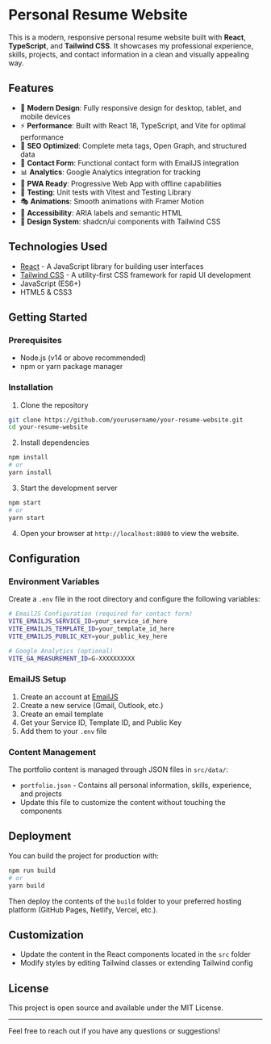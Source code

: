 # Personal Resume Website

This is a modern, responsive personal resume website built with **React**, **TypeScript**, and **Tailwind CSS**. It showcases my professional experience, skills, projects, and contact information in a clean and visually appealing way.

## Features

- 🎨 **Modern Design**: Fully responsive design for desktop, tablet, and mobile devices
- ⚡ **Performance**: Built with React 18, TypeScript, and Vite for optimal performance
- 🎯 **SEO Optimized**: Complete meta tags, Open Graph, and structured data
- 📧 **Contact Form**: Functional contact form with EmailJS integration
- 📊 **Analytics**: Google Analytics integration for tracking
- 🔄 **PWA Ready**: Progressive Web App with offline capabilities
- 🧪 **Testing**: Unit tests with Vitest and Testing Library
- 🎭 **Animations**: Smooth animations with Framer Motion
- 📱 **Accessibility**: ARIA labels and semantic HTML
- 🎨 **Design System**: shadcn/ui components with Tailwind CSS

## Technologies Used

- [React](https://reactjs.org/) - A JavaScript library for building user interfaces
- [Tailwind CSS](https://tailwindcss.com/) - A utility-first CSS framework for rapid UI development
- JavaScript (ES6+)
- HTML5 & CSS3

## Getting Started

### Prerequisites

- Node.js (v14 or above recommended)
- npm or yarn package manager

### Installation

1. Clone the repository

```bash
git clone https://github.com/yourusername/your-resume-website.git
cd your-resume-website
```

2. Install dependencies

```bash
npm install
# or
yarn install
```

3. Start the development server

```bash
npm start
# or
yarn start
```

4. Open your browser at `http://localhost:8080` to view the website.

## Configuration

### Environment Variables

Create a `.env` file in the root directory and configure the following variables:

```bash
# EmailJS Configuration (required for contact form)
VITE_EMAILJS_SERVICE_ID=your_service_id_here
VITE_EMAILJS_TEMPLATE_ID=your_template_id_here
VITE_EMAILJS_PUBLIC_KEY=your_public_key_here

# Google Analytics (optional)
VITE_GA_MEASUREMENT_ID=G-XXXXXXXXXX
```

### EmailJS Setup

1. Create an account at [EmailJS](https://www.emailjs.com/)
2. Create a new service (Gmail, Outlook, etc.)
3. Create an email template
4. Get your Service ID, Template ID, and Public Key
5. Add them to your `.env` file

### Content Management

The portfolio content is managed through JSON files in `src/data/`:
- `portfolio.json` - Contains all personal information, skills, experience, and projects
- Update this file to customize the content without touching the components

## Deployment

You can build the project for production with:

```bash
npm run build
# or
yarn build
```

Then deploy the contents of the `build` folder to your preferred hosting platform (GitHub Pages, Netlify, Vercel, etc.).

## Customization

- Update the content in the React components located in the `src` folder
- Modify styles by editing Tailwind classes or extending Tailwind config

## License

This project is open source and available under the MIT License.

---

Feel free to reach out if you have any questions or suggestions!
